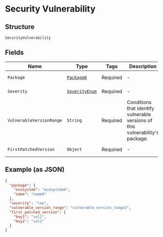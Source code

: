 
# Security Vulnerability

## Structure

`SecurityVulnerability`

## Fields

| Name | Type | Tags | Description | Getter | Setter |
|  --- | --- | --- | --- | --- | --- |
| `Package` | [`Package6`](../../doc/models/package-6.md) | Required | - | Package6 getPackage() | setPackage(Package6 mPackage) |
| `Severity` | [`SeverityEnum`](../../doc/models/severity-enum.md) | Required | - | SeverityEnum getSeverity() | setSeverity(SeverityEnum severity) |
| `VulnerableVersionRange` | `String` | Required | Conditions that identify vulnerable versions of this vulnerability's package. | String getVulnerableVersionRange() | setVulnerableVersionRange(String vulnerableVersionRange) |
| `FirstPatchedVersion` | `Object` | Required | - | Object getFirstPatchedVersion() | setFirstPatchedVersion(Object firstPatchedVersion) |

## Example (as JSON)

```json
{
  "package": {
    "ecosystem": "ecosystem4",
    "name": "name8"
  },
  "severity": "low",
  "vulnerable_version_range": "vulnerable_version_range2",
  "first_patched_version": {
    "key1": "val1",
    "key2": "val2"
  }
}
```


